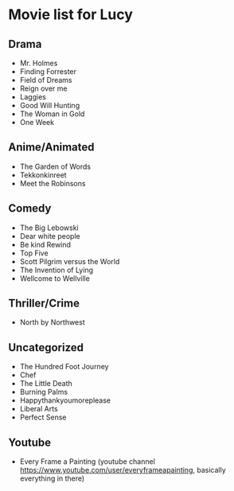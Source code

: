 # Movie list for Lucy

## Drama
* Mr. Holmes
* Finding Forrester
* Field of Dreams
* Reign over me
* Laggies
* Good Will Hunting
* The Woman in Gold
* One Week

## Anime/Animated
* The Garden of Words
* Tekkonkinreet
* Meet the Robinsons

## Comedy
* The Big Lebowski
* Dear white people
* Be kind Rewind
* Top Five
* Scott Pilgrim versus the World
* The Invention of Lying
* Wellcome to Wellville

## Thriller/Crime
* North by Northwest

## Uncategorized

* The Hundred Foot Journey
* Chef
* The Little Death
* Burning Palms
* Happythankyoumoreplease
* Liberal Arts
* Perfect Sense

## Youtube
* Every Frame a Painting (youtube channel https://www.youtube.com/user/everyframeapainting, basically everything in there)
